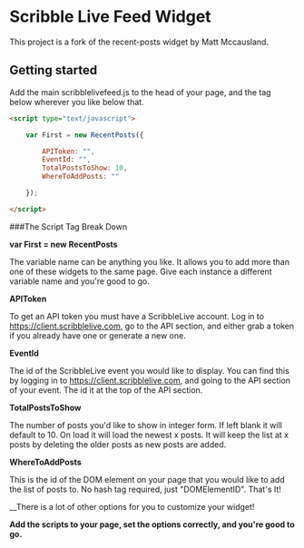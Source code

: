 Scribble Live Feed Widget
===========
This project is a fork of the recent-posts widget by Matt Mccausland.


## Getting started

Add the main scribblelivefeed.js to the head of your page, and the tag below wherever you like below that.

```HTML
<script type="text/javascript">

    var First = new RecentPosts({

        APIToken: "",
        EventId: "",
        TotalPostsToShow: 10,
        WhereToAddPosts: ""

    });

</script>
```

###The Script Tag Break Down


__var First = new RecentPosts__

The variable name can be anything you like. It allows you to add more than one of these widgets to the same page. Give each instance a different variable name and you're good to go.

__APIToken__

To get an API token you must have a ScribbleLive account. Log in to https://client.scribblelive.com, go to the API section, and either grab a token if you already have one or generate a new one.

__EventId__

The id of the ScribbleLive event you would like to display. You can find this by logging in to https://client.scribblelive.com, and going to the API section of your event. The id it at the top of the API section.

__TotalPostsToShow__

The number of posts you'd like to show in integer form. If left blank it will default to 10. On load it will load the newest x posts. It will keep the list at x posts by deleting the older posts as new posts are added.

__WhereToAddPosts__

This is the id of the DOM element on your page that you would like to add the list of posts to. No hash tag required, just "DOMElementID".
That's It!

__There is a lot of other options for you to customize your widget!

__Add the scripts to your page, set the options correctly, and you're good to go.__

